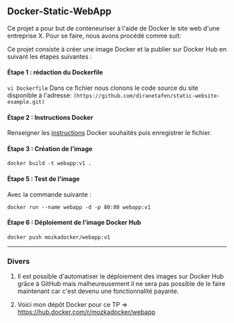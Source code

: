 ## Docker-Static-WebApp

Ce projet a pour but de conteneuriser à l'aide de Docker le site web d'une entreprise X. Pour se faire, nous avons procédé comme suit: 

Ce projet consiste à créer une image Docker et la publier sur Docker Hub en suivant les étapes suivantes : 

#### Étape 1 : rédaction du Dockerfile

```vi Dockerfile``` 
Dans ce fichier nous clonons le code source du site disponible à l'adresse: ```(https://github.com/diranetafen/static-website-example.git)```

#### Étape 2 : Instructions Docker

Renseigner les [instructions](https://github.com/MozkaGit/devops-bootcamp-docker/blob/b497f0315498d08df5b992f5708a982b19cd7253/TP2/Dockerfile) Docker souhaités puis enregistrer le fichier.


#### Étape 3 : Création de l'image

```docker build -t webapp:v1 .```

#### Étape 5 : Test de l'image

Avec la commande suivante :

```docker run --name webapp -d -p 80:80 webapp:v1```

#### Étape 6 : Déploiement de l'image Docker Hub

```docker push mozkadocker/webapp:v1```

----

### Divers

1) Il est possible d'automatiser le déploiement des images sur Docker Hub grâce à GitHub mais malheureusement il ne sera pas possible de le faire maintenant car c'est devenu une fonctionnalité payante.

2) Voici mon dépôt Docker pour ce TP => https://hub.docker.com/r/mozkadocker/webapp